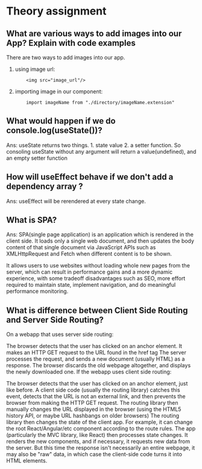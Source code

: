# Theory assignment

## What are various ways to add images into our App? Explain with code examples
There are two ways to add images into our app.

1. using image url:
    ```
        <img src="image_url"/>
    ```

2. importing image in our component:

    ```
        import imageName from "./directory/imageName.extension"
    ```


## What would happen if we do console.log(useState())?

Ans: useState returns two things. 1. state value 2. a setter function. So consoling useState without any argument will return a value(undefined), and an empty setter function

## How will useEffect behave if we don't add a dependency array ?
Ans: useEffect will be rerendered at every state change.

## What is SPA?
Ans: SPA(single page application) is an application which is rendered in the client side. It loads only a single web document, and then updates the body content of that single document via JavaScript APIs such as XMLHttpRequest and Fetch when different content is to be shown.

It allows users to use websites without loading whole new pages from the server, which can result in performance gains and a more dynamic experience, with some tradeoff disadvantages such as SEO, more effort required to maintain state, implement navigation, and do meaningful performance monitoring.


## What is difference between Client Side Routing and Server Side Routing?

On a webapp that uses server side routing:

The browser detects that the user has clicked on an anchor element.
It makes an HTTP GET request to the URL found in the href tag
The server processes the request, and sends a new document (usually HTML) as a response.
The browser discards the old webpage altogether, and displays the newly downloaded one.
If the webapp uses client side routing:

The browser detects that the user has clicked on an anchor element, just like before.
A client side code (usually the routing library) catches this event, detects that the URL is not an external link, and then prevents the browser from making the HTTP GET request.
The routing library then manually changes the URL displayed in the browser (using the HTML5 history API, or maybe URL hashbangs on older browsers)
The routing library then changes the state of the client app. For example, it can change the root React/Angular/etc component according to the route rules.
The app (particularly the MVC library, like React) then processes state changes. It renders the new components, and if necessary, it requests new data from the server. But this time the response isn't necessarily an entire webpage, it may also be "raw" data, in which case the client-side code turns it into HTML elements.
